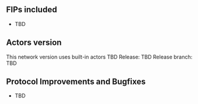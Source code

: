 ## FIPs included

- TBD

## Actors version

This network version uses built-in actors TBD
Release: TBD
Release branch: TBD


## Protocol Improvements and Bugfixes

- TBD
